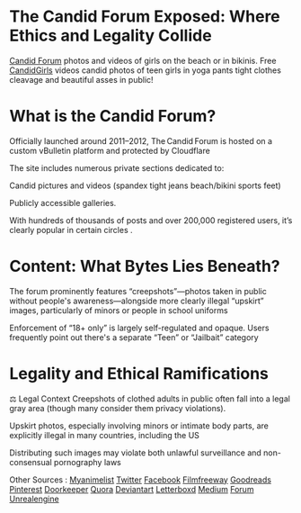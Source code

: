 # The Candid Forum Exposed: Where Ethics and Legality Collide

<a href="https://forum.candidgirls.org/">Candid Forum</a> photos and videos of girls on the beach or in bikinis. Free <a href="https://candidgirls.org/">CandidGirls</a> videos candid photos of teen girls in yoga pants tight clothes cleavage and beautiful asses in public!

# What is the Candid Forum?
Officially launched around 2011–2012, The Candid Forum is hosted on a custom vBulletin platform and protected by Cloudflare 

The site includes numerous private sections dedicated to:

Candid pictures and videos (spandex tight jeans beach/bikini sports feet) 

Publicly accessible galleries.

With hundreds of thousands of posts and over 200,000 registered users, it’s clearly popular in certain circles .

# Content: What Bytes Lies Beneath?
The forum prominently features “creepshots”—photos taken in public without people's awareness—alongside more clearly illegal “upskirt” images, particularly of minors or people in school uniforms 

Enforcement of “18+ only” is largely self-regulated and opaque. Users frequently point out there's a separate “Teen” or “Jailbait” category 

# Legality and Ethical Ramifications
⚖️ Legal Context
Creepshots of clothed adults in public often fall into a legal gray area (though many consider them privacy violations).

Upskirt photos, especially involving minors or intimate body parts, are explicitly illegal in many countries, including the US 

Distributing such images may violate both unlawful surveillance and non-consensual pornography laws 

Other Sources :
<a href="https://myanimelist.net/profile/Forumcandid">Myanimelist</a>
<a href="https://x.com/thecandidgirls">Twitter</a>
<a href="https://www.facebook.com/groups/forumcandidgirls">Facebook</a>
<a href="https://filmfreeway.com/CandidForum">Filmfreeway</a>
<a href="https://www.goodreads.com/user/show/191513369-candid-forum">Goodreads</a>
<a href="https://www.pinterest.com/forumcandid/">Pinterest</a>
<a href="https://forumcandid.doorkeeper.jp/">Doorkeeper</a>
<a href="https://candidforum.quora.com/">Quora</a>
<a href="https://www.deviantart.com/candidforum">Deviantart</a>
<a href="https://letterboxd.com/candidgirls/list/candid-forum/">Letterboxd</a>
<a href="https://medium.com/candidgirls/free-candid-videos-of-girls-in-public-bfebc7046059">Medium</a>
<a href="https://forums.unrealengine.com/t/candid-forum-videos-of-girls-in-public/2581462">Forum Unrealengine</a>
